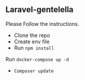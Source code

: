 

## Laravel-gentelella

Please Follow the instructions.

- Clone the repo
- Create env file
- Run ``npm install``

Run ```docker-compose up -d```

- ```Composer update```



